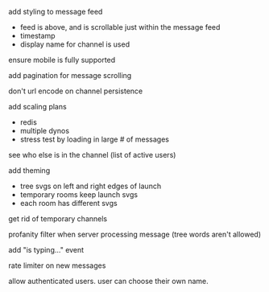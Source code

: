 add styling to message feed
* feed is above, and is scrollable just within the message feed
* timestamp
* display name for channel is used

ensure mobile is fully supported

add pagination for message scrolling

don't url encode on channel persistence

add scaling plans
* redis
* multiple dynos
* stress test by loading in large # of messages

see who else is in the channel (list of active users)

add theming
* tree svgs on left and right edges of launch
* temporary rooms keep launch svgs
* each room has different svgs

get rid of temporary channels

profanity filter when server processing message (tree words aren't allowed)

add "is typing..." event

rate limiter on new messages

allow authenticated users. user can choose their own name.

